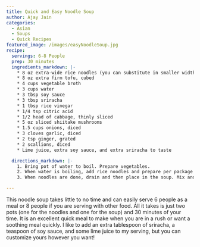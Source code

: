 ```yaml
---
title: Quick and Easy Noodle Soup
author: Ajay Jain
categories:
  - Asian
  - Soups
  - Quick Recipes
featured_image: /images/easyNoodleSoup.jpg
recipe:
  servings: 6-8 People
  prep: 30 minutes
  ingredients_markdown: |-
    * 8 oz extra-wide rice noodles (you can substitute in smaller width noodles if you prefer)
    * 8 oz extra firm tofu, cubed
    * 4 cups vegetable broth
    * 3 cups water
    * 3 tbsp soy sauce
    * 3 tbsp sriracha
    * 1 tbsp rice vinegar
    * 1/4 tsp citric acid
    * 1/2 head of cabbage, thinly sliced
    * 5 oz sliced shiitake mushrooms
    * 1.5 cups onions, diced
    * 3 cloves garlic, diced
    * 2 tsp ginger, grated
    * 2 scallions, diced
    * Lime juice, extra soy sauce, and extra sriracha to taste

  directions_markdown: |-
    1. Bring pot of water to boil. Prepare vegetables.
    2. When water is boiling, add rice noodles and prepare per package instructions. Meanwhile, combine remaining ingredients (except for scallions) in a pot and set on medium high heat. Mix noodles and soup occasionally.
    3. When noodles are done, drain and then place in the soup. Mix and cook for another five minutes, then serve with scallions on top.

---
```

This noodle soup takes little to no time and can easily serve 6 people as a meal or 8 people if you are serving with other food. All it takes is just two pots (one for the noodles and one for the soup) and 30 minutes of your time. It is an excellent quick meal to make when you are in a rush or want a soothing meal quickly. I like to add an extra tablespoon of sriracha, a teaspoon of soy sauce, and some lime juice to my serving, but you can customize yours however you want!
